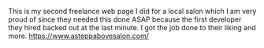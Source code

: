 This is my second freelance web page I did for a local salon which I am very proud of since they needed this done ASAP because the first developer they hired backed out at the last minute. I got the job done to their liking and more.
https://www.asteppabovesalon.com/
